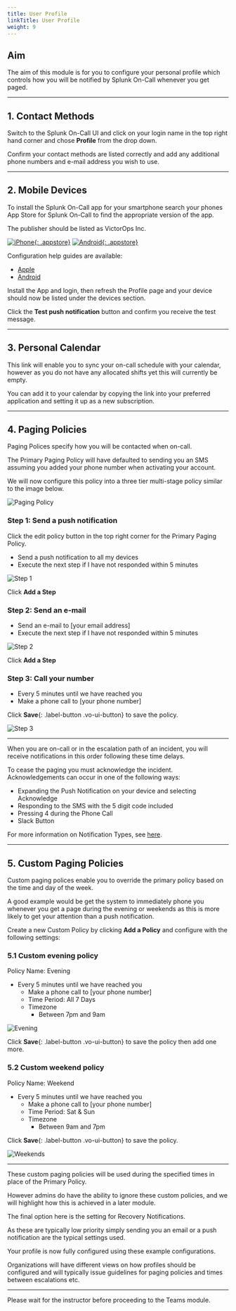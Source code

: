 ```yaml
---
title: User Profile
linkTitle: User Profile
weight: 9
---
```


## Aim

The aim of this module is for you to configure your personal profile which controls how you will be notified by Splunk On-Call whenever you get paged.

---

## 1. Contact Methods

Switch to the Splunk On-Call UI and click on your login name in the top right hand corner and chose **Profile** from the drop down.

Confirm your contact methods are listed correctly and add any additional phone numbers and e-mail address you wish to use.

---

## 2. Mobile Devices

To install the Splunk On-Call app for your smartphone search your phones App Store for Splunk On-Call to find the appropriate version of the app.

The publisher should be listed as VictorOps Inc.

[![iPhone](../../../images/app-store.svg){: .appstore}](https://apps.apple.com/us/app/victorops/id696974262) [![Android](../../../images/play-store.svg){: .appstore}](https://play.google.com/store/apps/details?id=com.victorops.androidclient&hl=en)

Configuration help guides are available:

* [Apple](https://help.victorops.com/knowledge-base/ios-application/)
* [Android](https://help.victorops.com/knowledge-base/android-devices-victorops/)

Install the App and login, then refresh the Profile page and your device should now be listed under the devices section.

Click the **Test push notification** button and confirm you receive the test message.

---

## 3. Personal Calendar

This link will enable you to sync your on-call schedule with your calendar, however as you do not have any allocated shifts yet this will currently be empty.

You can add it to your calendar by copying the link into your preferred application and setting it up as a new subscription.

---

## 4. Paging Policies

Paging Polices specify how you will be contacted when on-call.

The Primary Paging Policy will have defaulted to sending you an SMS assuming you added your phone number when activating your account.

We will now configure this policy into a three tier multi-stage policy similar to the image below.

![Paging Policy](../../../images/primary-paging-policy.png)

### Step 1: Send a push notification

Click the edit policy button in the top right corner for the Primary Paging Policy.

* Send a push notification to all my devices
* Execute the next step if I have not responded within 5 minutes

![Step 1](../../../images/pri-page-step1.png)

Click **Add a Step**

### Step 2: Send an e-mail

* Send an e-mail to [your email address]
* Execute the next step if I have not responded within 5 minutes

![Step 2](../../../images/pri-page-step2.png)

Click **Add a Step**

### Step 3: Call your number

* Every 5 minutes until we have reached you
* Make a phone call to [your phone number]

Click **Save**{: .label-button .vo-ui-button} to save the policy.

![Step 3](../../../images/pri-page-step3.png)

---

When you are on-call or in the escalation path of an incident, you will receive notifications in this order following these time delays.

To cease the paging you must acknowledge the incident. Acknowledgements can occur in one of the following ways:

* Expanding the Push Notification on your device and selecting Acknowledge
* Responding to the SMS with the 5 digit code included
* Pressing 4 during the Phone Call
* Slack Button

For more information on Notification Types, see [here](https://help.victorops.com/knowledge-base/notification-types/).

---

## 5. Custom Paging Policies

Custom paging polices enable you to override the primary policy based on the time and day of the week.

A good example would be get the system to immediately phone you whenever you get a page during the evening or weekends as this is more likely to get your attention than a push notification.

Create a new Custom Policy by clicking **Add a Policy** and configure with the following settings:

### 5.1 Custom evening policy

Policy Name: Evening

* Every 5 minutes until we have reached you
  * Make a phone call to [your phone number]
  * Time Period: All 7 Days
  * Timezone
    * Between 7pm and 9am

![Evening](../../../images/evening.png)

Click **Save**{: .label-button .vo-ui-button} to save the policy then add one more.

### 5.2 Custom weekend policy

Policy Name: Weekend

* Every 5 minutes until we have reached you
  * Make a phone call to [your phone number]
  * Time Period: Sat & Sun
  * Timezone
    * Between 9am and 7pm

Click **Save**{: .label-button .vo-ui-button} to save the policy.

![Weekends](../../../images/weekends.png)

---

These custom paging policies will be used during the specified times in place of the Primary Policy.

However admins do have the ability to ignore these custom policies, and we will highlight how this is achieved in a later module.

The final option here is the setting for Recovery Notifications.

As these are typically low priority simply sending you an email or a push notification are the typical settings used.

Your profile is now fully configured using these example configurations.

Organizations will have different views on how profiles should be configured and will typically issue guidelines for paging policies and times between escalations etc.

---

Please wait for the instructor before proceeding to the Teams module.
